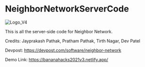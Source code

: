 # NeighborNetworkServerCode

![Logo_V4](https://user-images.githubusercontent.com/49925882/190212790-37c2625b-0db8-48e4-ada4-1f4356f7b14b.png)

This is all the server-side code for Neighbor Network.

Credits: Jayprakash Pathak, Pratham Pathak, Tirth Nagar, Dev Patel

Devpost: https://devpost.com/software/neighbor-network

Demo Link: https://bananahacks2021v3.netlify.app/
